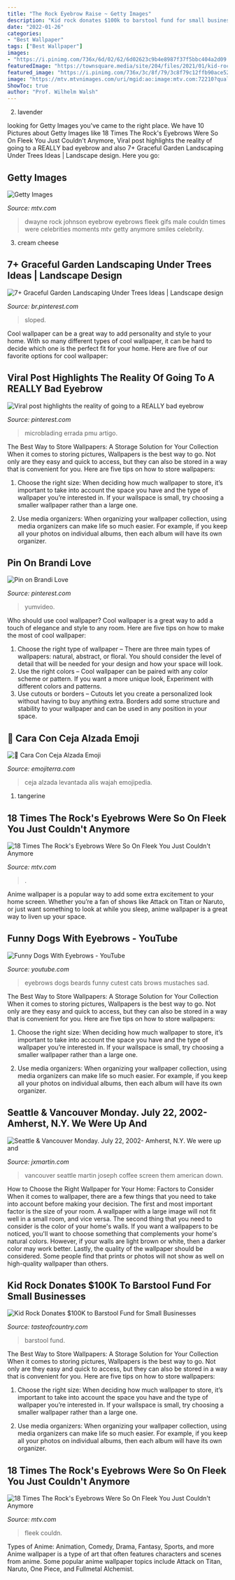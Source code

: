 ```yaml
---
title: "The Rock Eyebrow Raise ~ Getty Images"
description: "Kid rock donates $100k to barstool fund for small businesses"
date: "2022-01-26"
categories:
- "Best Wallpaper"
tags: ["Best Wallpaper"]
images:
- "https://i.pinimg.com/736x/6d/02/62/6d02623c9b4e8987f37f5bbc404a2d09.jpg"
featuredImage: "https://townsquare.media/site/204/files/2021/01/kid-rock-donation.jpg?w=1200&amp;h=0&amp;zc=1&amp;s=0&amp;a=t&amp;q=89"
featured_image: "https://i.pinimg.com/736x/3c/8f/79/3c8f79c12ffb90ace52ea2f5e34fd4d5.jpg"
image: "https://mtv.mtvnimages.com/uri/mgid:ao:image:mtv.com:72210?quality=0.8&amp;format=jpg&amp;width=1440&amp;height=810&amp;.jpg"
ShowToc: true
author: "Prof. Wilhelm Walsh"
---
```



2. lavender 

	

		
looking for Getty Images you've came to the right place. We have 10 Pictures about Getty Images like 18 Times The Rock&#039;s Eyebrows Were So On Fleek You Just Couldn&#039;t Anymore, Viral post highlights the reality of going to a REALLY bad eyebrow and also 7+ Graceful Garden Landscaping Under Trees Ideas | Landscape design. Here you go:
		
    
## Getty Images

<img loading=lazy src="http://mtv.mtvnimages.com/uri/mgid:file:http:shared:mtv.com/news/wp-content/uploads/2015/06/GettyImages-135853105-1435003042.jpg?quality=0.85&amp;format=jpg&amp;width=480" onerror="this.onerror=null;this.src='https://tse3.mm.bing.net/th?id=OIP.nhrLsJYOUv8jtt6-IjVVnAHaLH&amp;pid=15.1';" alt="Getty Images">

_Source: mtv.com_

>dwayne rock johnson eyebrow eyebrows fleek gifs male couldn times were celebrities moments mtv getty anymore smiles celebrity. 

	

3. cream cheese 

    
## 7+ Graceful Garden Landscaping Under Trees Ideas | Landscape Design

<img loading=lazy src="https://i.pinimg.com/736x/3c/8f/79/3c8f79c12ffb90ace52ea2f5e34fd4d5.jpg" onerror="this.onerror=null;this.src='https://tse3.mm.bing.net/th?id=OIP.W4Mv0BOB9dVieAYZ9zFqrAHaK8&amp;pid=15.1';" alt="7+ Graceful Garden Landscaping Under Trees Ideas | Landscape design">

_Source: br.pinterest.com_

>sloped. 

	

Cool wallpaper can be a great way to add personality and style to your home. With so many different types of cool wallpaper, it can be hard to decide which one is the perfect fit for your home. Here are five of our favorite options for cool wallpaper: 

    
## Viral Post Highlights The Reality Of Going To A REALLY Bad Eyebrow

<img loading=lazy src="https://i.pinimg.com/736x/e5/ae/5a/e5ae5ad9068fa202813431cdd579cc1b.jpg" onerror="this.onerror=null;this.src='https://tse2.mm.bing.net/th?id=OIP.CvN1l2xWL_gd_2cY2tL1SwHaHd&amp;pid=15.1';" alt="Viral post highlights the reality of going to a REALLY bad eyebrow">

_Source: pinterest.com_

>microblading errada pmu artigo. 

	

The Best Way to Store Wallpapers: A Storage Solution for Your Collection
When it comes to storing pictures, Wallpapers is the best way to go. Not only are they easy and quick to access, but they can also be stored in a way that is convenient for you. Here are five tips on how to store wallpapers:
1) Choose the right size: When deciding how much wallpaper to store, it’s important to take into account the space you have and the type of wallpaper you’re interested in. If your wallspace is small, try choosing a smaller wallpaper rather than a large one.

2) Use media organizers: When organizing your wallpaper collection, using media organizers can make life so much easier. For example, if you keep all your photos on individual albums, then each album will have its own organizer.

    
## Pin On Brandi Love

<img loading=lazy src="https://i.pinimg.com/736x/6d/02/62/6d02623c9b4e8987f37f5bbc404a2d09.jpg" onerror="this.onerror=null;this.src='https://tse2.mm.bing.net/th?id=OIP.fWmAvLK14OJSVtjSCZSblAHaLG&amp;pid=15.1';" alt="Pin on Brandi Love">

_Source: pinterest.com_

>yumvideo. 

	

Who should use cool wallpaper?
Cool wallpaper is a great way to add a touch of elegance and style to any room. Here are five tips on how to make the most of cool wallpaper: 
1) Choose the right type of wallpaper – There are three main types of wallpapers: natural, abstract, or floral. You should consider the level of detail that will be needed for your design and how your space will look. 
2) Use the right colors – Cool wallpaper can be paired with any color scheme or pattern. If you want a more unique look, Experiment with different colors and patterns. 
3) Use cutouts or borders – Cutouts let you create a personalized look without having to buy anything extra. Borders add some structure and stability to your wallpaper and can be used in any position in your space.

    
## 🤨 Cara Con Ceja Alzada Emoji

<img loading=lazy src="https://images.emojiterra.com/google/android-pie/512px/1f928.png" onerror="this.onerror=null;this.src='https://tse4.mm.bing.net/th?id=OIP.3tSLDrF45tn8pTiWJ7MzxAHaHa&amp;pid=15.1';" alt="🤨 Cara Con Ceja Alzada Emoji">

_Source: emojiterra.com_

>ceja alzada levantada alis wajah emojipedia. 

	

1. tangerine 

    
## 18 Times The Rock&#039;s Eyebrows Were So On Fleek You Just Couldn&#039;t Anymore

<img loading=lazy src="https://mtv.mtvnimages.com/uri/mgid:ao:image:mtv.com:72210?quality=0.8&amp;format=jpg&amp;width=1440&amp;height=810&amp;.jpg" onerror="this.onerror=null;this.src='https://tse1.mm.bing.net/th?id=OIP.chac2JTpudpyuvuNWu712gHaEK&amp;pid=15.1';" alt="18 Times The Rock&#039;s Eyebrows Were So On Fleek You Just Couldn&#039;t Anymore">

_Source: mtv.com_

>. 

	

Anime wallpaper is a popular way to add some extra excitement to your home screen. Whether you’re a fan of shows like Attack on Titan or Naruto, or just want something to look at while you sleep, anime wallpaper is a great way to liven up your space.

    
## Funny Dogs With Eyebrows - YouTube

<img loading=lazy src="http://i.ytimg.com/vi/V8KyrhQg25U/maxresdefault.jpg" onerror="this.onerror=null;this.src='https://tse4.mm.bing.net/th?id=OIP.dtuNQp4e6QTcd9OcRnw3IgHaEK&amp;pid=15.1';" alt="Funny Dogs With Eyebrows - YouTube">

_Source: youtube.com_

>eyebrows dogs beards funny cutest cats brows mustaches sad. 

	

The Best Way to Store Wallpapers: A Storage Solution for Your Collection
When it comes to storing pictures, Wallpapers is the best way to go. Not only are they easy and quick to access, but they can also be stored in a way that is convenient for you. Here are five tips on how to store wallpapers:
1) Choose the right size: When deciding how much wallpaper to store, it’s important to take into account the space you have and the type of wallpaper you’re interested in. If your wallspace is small, try choosing a smaller wallpaper rather than a large one.

2) Use media organizers: When organizing your wallpaper collection, using media organizers can make life so much easier. For example, if you keep all your photos on individual albums, then each album will have its own organizer.

    
## Seattle &amp; Vancouver Monday. July 22, 2002- Amherst, N.Y. We Were Up And

<img loading=lazy src="http://jxmartin.com/Joseph_X._Martin/Seattle_Vancouver_files/cherub_overlay65.jpg" onerror="this.onerror=null;this.src='https://tse2.mm.bing.net/th?id=OIP.obLWUQFpWU__C_A_JLhRgQHaLL&amp;pid=15.1';" alt="Seattle &amp; Vancouver Monday. July 22, 2002- Amherst, N.Y. We were up and">

_Source: jxmartin.com_

>vancouver seattle martin joseph coffee screen them american down. 

	

How to Choose the Right Wallpaper for Your Home: Factors to Consider
When it comes to wallpaper, there are a few things that you need to take into account before making your decision. The first and most important factor is the size of your room. A wallpaper with a large image will not fit well in a small room, and vice versa. 
The second thing that you need to consider is the color of your home's walls. If you want a wallpapers to be noticed, you'll want to choose something that complements your home's natural colors. However, if your walls are light brown or white, then a darker color may work better. 
Lastly, the quality of the wallpaper should be considered. Some people find that prints or photos will not show as well on high-quality wallpaper than others.

    
## Kid Rock Donates $100K To Barstool Fund For Small Businesses

<img loading=lazy src="https://townsquare.media/site/204/files/2021/01/kid-rock-donation.jpg?w=1200&amp;h=0&amp;zc=1&amp;s=0&amp;a=t&amp;q=89" onerror="this.onerror=null;this.src='https://tse1.mm.bing.net/th?id=OIP.VI0cnPFOv3sNMyllu0N_bgHaE8&amp;pid=15.1';" alt="Kid Rock Donates $100K to Barstool Fund for Small Businesses">

_Source: tasteofcountry.com_

>barstool fund. 

	

The Best Way to Store Wallpapers: A Storage Solution for Your Collection
When it comes to storing pictures, Wallpapers is the best way to go. Not only are they easy and quick to access, but they can also be stored in a way that is convenient for you. Here are five tips on how to store wallpapers:
1) Choose the right size: When deciding how much wallpaper to store, it’s important to take into account the space you have and the type of wallpaper you’re interested in. If your wallspace is small, try choosing a smaller wallpaper rather than a large one.

2) Use media organizers: When organizing your wallpaper collection, using media organizers can make life so much easier. For example, if you keep all your photos on individual albums, then each album will have its own organizer.

    
## 18 Times The Rock&#039;s Eyebrows Were So On Fleek You Just Couldn&#039;t Anymore

<img loading=lazy src="http://imagesmtv-a.akamaihd.net/uri/mgid:file:http:shared:mtv.com/news/wp-content/uploads/2015/06/GettyImages-3045317-1435003061.jpg?quality=.8&amp;height=1196.4107676969093&amp;width=800" onerror="this.onerror=null;this.src='https://tse4.mm.bing.net/th?id=OIP.SshD9x2t1pwfxlEQGnbNSQHaLE&amp;pid=15.1';" alt="18 Times The Rock&#039;s Eyebrows Were So On Fleek You Just Couldn&#039;t Anymore">

_Source: mtv.com_

>fleek couldn. 

	

Types of Anime: Animation, Comedy, Drama, Fantasy, Sports, and more
Anime wallpaper is a type of art that often features characters and scenes from anime. Some popular anime wallpaper topics include Attack on Titan, Naruto, One Piece, and Fullmetal Alchemist.


